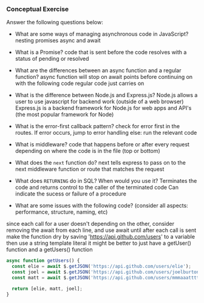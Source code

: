 ### Conceptual Exercise

Answer the following questions below:

- What are some ways of managing asynchronous code in JavaScript?
  nesting promises
  async and await

- What is a Promise?
  code that is sent before the code resolves with a status of pending or resolved

- What are the differences between an async function and a regular function?
  async function will stop on await points before continuing on with the following code
  regular code just carries on

- What is the difference between Node.js and Express.js?
  Node.js allows a user to use javascript for backend work (outside of a web browser)
  Express.js is a backend framework for Node.js for web apps and API's (the most popular framework for Node)

- What is the error-first callback pattern?
  check for error first in the routes. If error occurs, jump to error handling
  else: run the relevant code

- What is middleware?
  code that happens before or after every request depending on where the code is in the file (top or bottom)

- What does the `next` function do?
  next tells express to pass on to the next middleware function or route that matches the request

- What does `RETURNING` do in SQL? When would you use it?
  Terminates the code and returns control to the caller of the terminated code
  Can indicate the sucess or failure of a procedure


- What are some issues with the following code? (consider all aspects: performance, structure, naming, etc)

since each call for a user doesn't depending on the other, consider removing the await from each line, and use await until after each call is sent
make the function dry by saving 'https://api.github.com/users' to a variable then use a string template literal
it might be better to just have a getUser() function and a getUsers() function

```js
async function getUsers() {
  const elie = await $.getJSON('https://api.github.com/users/elie');
  const joel = await $.getJSON('https://api.github.com/users/joelburton');
  const matt = await $.getJSON('https://api.github.com/users/mmmaaatttttt');

  return [elie, matt, joel];
}
```
